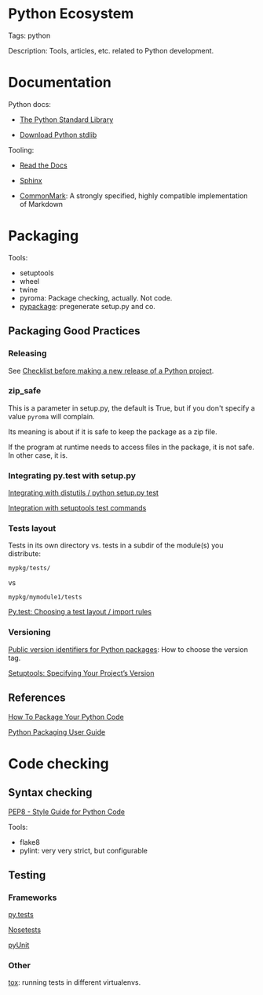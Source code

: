 # Python Ecosystem

Tags: python

Description: Tools, articles, etc. related to Python development.


# Documentation

Python docs:

  * [The Python Standard Library](https://docs.python.org/3/library/index.html)

  * [Download Python stdlib](https://docs.python.org/3/download.html)

Tooling:

  * [Read the Docs](https://docs.readthedocs.org/en/latest/index.html)

  * [Sphinx](http://sphinx-doc.org/)

  * [CommonMark](http://commonmark.org/): A strongly specified, highly compatible implementation of Markdown


# Packaging

Tools:

  * setuptools
  * wheel
  * twine
  * pyroma: Package checking, actually. Not code.
  * [pypackage](https://github.com/mikelopez/py-packaging-setup): pregenerate setup.py and co.

## Packaging Good Practices

### Releasing

See [Checklist before making a new release of a Python project](https://github.com/pfigue/notes/python/checklist_before_releasing.md).

### zip_safe

This is a parameter in setup.py, the default is True, but if you don't specify a value `pyroma` will complain.

Its meaning is about if it is safe to keep the package as a zip file.

If the program at runtime needs to access files in the package, it is not safe. In other case, it is.

### Integrating py.test with setup.py

[Integrating with distutils / python setup.py test](http://pytest.org/latest/goodpractises.html#integrating-with-distutils-python-setup-py-test)

[Integration with setuptools test commands](http://pytest.org/latest/goodpractises.html#integration-with-setuptools-test-commands)

### Tests layout

Tests in its own directory vs. tests in a subdir of the module(s) you distribute:

    mypkg/tests/
vs

    mypkg/mymodule1/tests

[Py.test: Choosing a test layout / import rules](http://pytest.org/latest/goodpractises.html#choosing-a-test-layout-import-rules)


### Versioning

[Public version identifiers for Python packages](http://legacy.python.org/dev/peps/pep-0440/#public-version-identifiers): How to choose the version tag.

[Setuptools: Specifying Your Project’s Version](https://pythonhosted.org/setuptools/setuptools.html#specifying-your-project-s-version)

## References

[How To Package Your Python Code](http://www.scotttorborg.com/python-packaging/index.html)

[Python Packaging User Guide](https://python-packaging-user-guide.readthedocs.org/en/latest/index.html)



# Code checking

## Syntax checking
[PEP8 - Style Guide for Python Code](https://www.python.org/dev/peps/pep-0008/)

Tools:

  * flake8
  * pylint: very very strict, but configurable

## Testing

### Frameworks

[py.tests](http://pytest.org/latest/)

[Nosetests](https://nose.readthedocs.org/en/latest/)

[pyUnit]()

### Other
[tox](https://tox.readthedocs.org/en/latest/): running tests in different virtualenvs.
